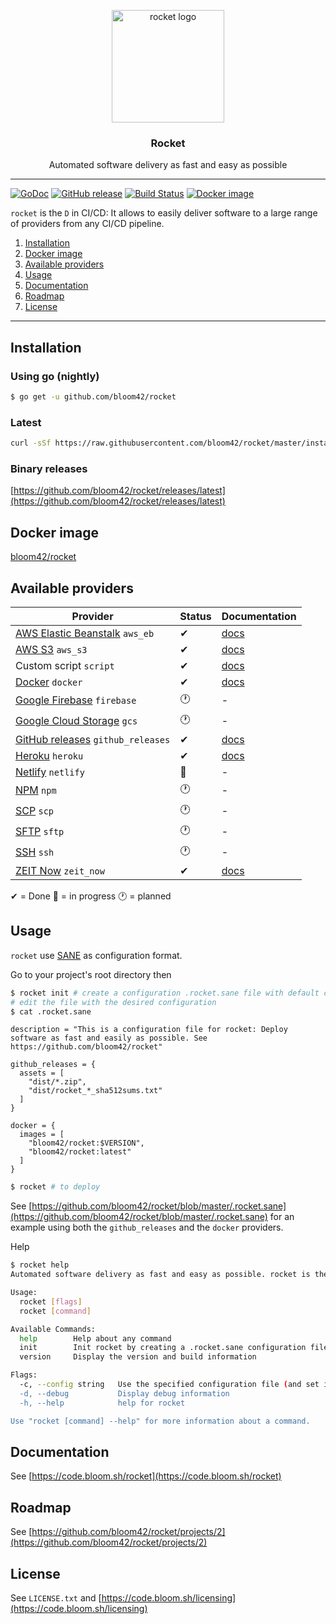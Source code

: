 <p align="center">
  <img alt="rocket logo" src="https://bloom.sh/imgs/logos/rocket.png" height="180" />
  <h3 align="center">Rocket</h3>
  <p align="center">Automated software delivery as fast and easy as possible</p>
</p>

--------

[![GoDoc](https://godoc.org/github.com/bloom42/rocket?status.svg)](https://godoc.org/github.com/bloom42/rocket)
[![GitHub release](https://img.shields.io/github/release/bloom42/rocket.svg)](https://github.com/bloom42/rocket/releases/latest)
[![Build Status](https://travis-ci.org/bloom42/rocket.svg?branch=master)](https://travis-ci.org/bloom42/rocket)
[![Docker image](https://img.shields.io/badge/docker-bloom42/rocket-blue.svg)](https://hub.docker.com/r/bloom42/rocket)

`rocket` is the `D` in CI/CD: It allows to easily deliver software to a large range of providers from any CI/CD pipeline.

1. [Installation](#installation)
2. [Docker image](#docker-image)
3. [Available providers](#available-providers)
4. [Usage](#usage)
5. [Documentation](#documentation)
6. [Roadmap](#roadmap)
7. [License](#license)

-------------------


## Installation

### Using go (nightly)
```bash
$ go get -u github.com/bloom42/rocket
```

### Latest
```bash
curl -sSf https://raw.githubusercontent.com/bloom42/rocket/master/install.sh | sh
```

### Binary releases
[https://github.com/bloom42/rocket/releases/latest](https://github.com/bloom42/rocket/releases/latest)



## Docker image

[bloom42/rocket](https://hub.docker.com/r/bloom42/rocket)




## Available providers

| Provider              | Status | Documentation |
| --------------------- | -------| ------------- |
| [AWS Elastic Beanstalk](https://aws.amazon.com/elasticbeanstalk/) `aws_eb` | ✔ | [docs](https://code.bloom.sh/rocket/aws_eb) |
| [AWS S3](https://aws.amazon.com/s3) `aws_s3` | ✔ | [docs](https://code.bloom.sh/rocket/aws_s3) |
| Custom script `script` | ✔ | [docs](https://code.bloom.sh/rocket/custom_script) |
| [Docker](https://www.docker.com) `docker` | ✔ | [docs](https://code.bloom.sh/rocket/docker) |
| [Google Firebase](https://firebase.google.com) `firebase` | 🕐 | - |
| [Google Cloud Storage](https://cloud.google.com/storage) `gcs` | 🕐 | - |
| [GitHub releases](https://help.github.com/categories/releases) `github_releases` | ✔ | [docs](https://code.bloom.sh/rocket/github_releases) |
| [Heroku](https://www.heroku.com) `heroku` | ✔ | [docs](https://code.bloom.sh/rocket/heroku) |
| [Netlify](https://www.netlify.com) `netlify` | 🚧 | - |
| [NPM](https://www.npmjs.com) `npm` | 🕐 | - |
| [SCP](https://en.wikipedia.org/wiki/Secure_copy) `scp` | 🕐 | - |
| [SFTP](https://en.wikipedia.org/wiki/SSH_File_Transfer_Protocol) `sftp` | 🕐 | - |
| [SSH](https://en.wikipedia.org/wiki/Secure_Shell) `ssh` | 🕐 | - |
| [ZEIT Now](https://zeit.co/now) `zeit_now` | ✔ | [docs](https://code.bloom.sh/rocket/zeit_now) |

✔ = Done 🚧 = in progress 🕐 = planned




## Usage

`rocket` use [SANE](https://code.bloom.sh/sane) as configuration format.

Go to your project's root directory then
```bash
$ rocket init # create a configuration .rocket.sane file with default configuration
# edit the file with the desired configuration
$ cat .rocket.sane
```
```sane
description = "This is a configuration file for rocket: Deploy software as fast and easily as possible. See https://github.com/bloom42/rocket"

github_releases = {
  assets = [
    "dist/*.zip",
    "dist/rocket_*_sha512sums.txt"
  ]
}

docker = {
  images = [
    "bloom42/rocket:$VERSION",
    "bloom42/rocket:latest"
  ]
}
```
```bash
$ rocket # to deploy
```

See [https://github.com/bloom42/rocket/blob/master/.rocket.sane](https://github.com/bloom42/rocket/blob/master/.rocket.sane) for an example using both the `github_releases` and the `docker` providers.



Help
```bash
$ rocket help
Automated software delivery as fast and easy as possible. rocket is the D in CI/CD. See https://github.com/bloom42/rocket

Usage:
  rocket [flags]
  rocket [command]

Available Commands:
  help        Help about any command
  init        Init rocket by creating a .rocket.sane configuration file
  version     Display the version and build information

Flags:
  -c, --config string   Use the specified configuration file (and set it's directory as the working directory
  -d, --debug           Display debug information
  -h, --help            help for rocket

Use "rocket [command] --help" for more information about a command.
```


## Documentation

See [https://code.bloom.sh/rocket](https://code.bloom.sh/rocket)



## Roadmap

See [https://github.com/bloom42/rocket/projects/2](https://github.com/bloom42/rocket/projects/2)



## License

See `LICENSE.txt` and [https://code.bloom.sh/licensing](https://code.bloom.sh/licensing)
